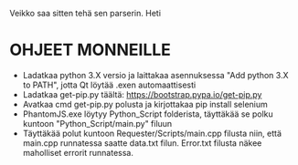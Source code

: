 Veikko saa sitten tehä sen parserin. 
Heti

# OHJEET MONNEILLE
- Ladatkaa python 3.X versio ja laittakaa asennuksessa "Add python 3.X to PATH", jotta Qt löytää .exen automaattisesti
- Ladatkaa get-pip.py täältä: https://bootstrap.pypa.io/get-pip.py
- Avatkaa cmd get-pip.py polusta ja kirjottakaa pip install selenium
- PhantomJS.exe löytyy Python_Script folderista, täyttäkää se polku kuntoon "Python_Script/main.py" filuun
- Täyttäkää polut kuntoon Requester/Scripts/main.cpp filusta niin, että main.cpp runnatessa saatte data.txt filun. Error.txt filusta näkee maholliset errorit runnatessa.
